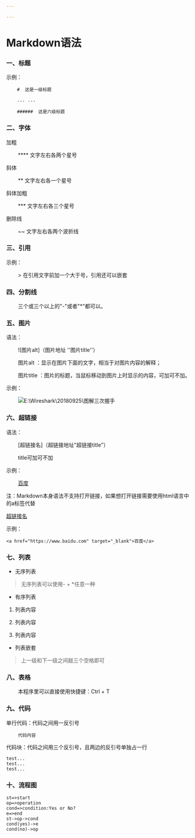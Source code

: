 ```yaml
---

---
```


# Markdown语法

### 一、标题

示例：

        #  这是一级标题

        ... ...

        ######  这是六级标题

### 二、字体

加粗

        ****  文字左右各两个星号

斜体

        **  文字左右各一个星号

斜体加粗

        ***  文字左右各三个星号

删除线

        ~~  文字左右各两个波折线

### 三、引用

示例：

        >  在引用文字前加一个大于号，引用还可以嵌套

### 四、分割线

        三个或三个以上的"-"或者"*"都可以。

### 五、图片

语法：

        ![图片alt]（图片地址 ''图片title''）

        图片alt ：显示在图片下面的文字，相当于对图片内容的解释；

        图片title ：图片的标题，当鼠标移动到图片上时显示的内容，可加可不加。

示例：

        ![E:\Wireshark\20180925\图解三次握手](E:\Wireshark\20180925\图解三次握手.png)

### 六、超链接

语法：

        [超链接名]（超链接地址"超链接title"）

        title可加可不加

示例：

        [百度](http://www.baidu.com)

注：Markdown本身语法不支持打开链接，如果想打开链接需要使用html语言中的a标签代替

<a href="超链接地址" target="_blank">超链接名</a>

示例：

    <a href="https://www.baidu.com" target="_blank">百度</a>

### 七、列表

+ 无序列表

> 无序列表可以使用- + *任意一种

- 有序列表
1. 列表内容

2. 列表内容

3. 列表内容
* 列表嵌套

> 上一级和下一级之间敲三个空格即可

### 八、表格

        本程序里可以直接使用快捷键：Ctrl + T

### 九、代码

单行代码：代码之间用一反引号

        `代码内容`

代码块：代码之间用三个反引号，且两边的反引号单独占一行

```
test...
test...
test...
```

### 十、流程图

```graph BT
st=>start
op=>operation
cond=>condition:Yes or No?
e=>end
st->op->cond
cond(yes)->e
cond(no)->op
```



















